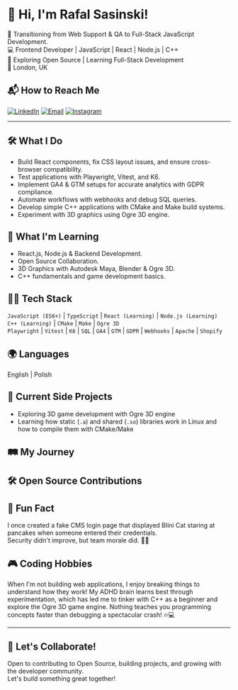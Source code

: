 # 👋 Hi, I'm Rafal Sasinski!

🚀 Transitioning from Web Support & QA to Full-Stack JavaScript Development.  
💻 Frontend Developer | JavaScript | React | Node.js | C++  
🌱 Exploring Open Source | Learning Full-Stack Development  
📍 London, UK

## 📬 How to Reach Me
[![LinkedIn](https://img.shields.io/badge/-LinkedIn-blue?style=flat-square&logo=Linkedin&logoColor=white&link=https://www.linkedin.com/in/rafalsasinski/)](https://www.linkedin.com/in/rafalsasinski/)
[![Email](https://img.shields.io/badge/-Email-red?style=flat-square&logo=gmail&logoColor=white)](mailto:git@rafsasinski.com)
[![Instagram](https://img.shields.io/badge/-Instagram-purple?style=flat-square&logo=instagram&logoColor=white&link=https://www.instagram.com/fearless_diamond/)](https://www.instagram.com/fearless_diamond/)

---

## 🛠️ What I Do
- Build React components, fix CSS layout issues, and ensure cross-browser compatibility.
- Test applications with Playwright, Vitest, and K6.
- Implement GA4 & GTM setups for accurate analytics with GDPR compliance.
- Automate workflows with webhooks and debug SQL queries.
- Develop simple C++ applications with CMake and Make build systems.
- Experiment with 3D graphics using Ogre 3D engine.

## 🌱 What I'm Learning
- React.js, Node.js & Backend Development.
- Open Source Collaboration.
- 3D Graphics with Autodesk Maya, Blender & Ogre 3D.
- C++ fundamentals and game development basics.

## 🧑‍💻 Tech Stack
`JavaScript (ES6+)` | `TypeScript` | `React (Learning)` | `Node.js (Learning)`  
`C++ (Learning)` | `CMake` | `Make` | `Ogre 3D`  
`Playwright` | `Vitest` | `K6` | `SQL` | `GA4` | `GTM` | `GDPR` | `Webhooks` | `Apache` | `Shopify`

## 🌍 Languages
English | Polish

## 🧪 Current Side Projects
- Exploring 3D game development with Ogre 3D engine
- Learning how static (`.a`) and shared (`.so`) libraries work in Linux and how to compile them with CMake/Make

## 🛤️ My Journey

## 🛠️ Open Source Contributions

## 🎸 Fun Fact
I once created a fake CMS login page that displayed Blini Cat staring at pancakes when someone entered their credentials.  
Security didn't improve, but team morale did. 🥞🐱

## 🎮 Coding Hobbies
When I'm not building web applications, I enjoy breaking things to understand how they work! My ADHD brain learns best through experimentation, which has led me to tinker with C++ as a beginner and explore the Ogre 3D game engine. Nothing teaches you programming concepts faster than debugging a spectacular crash! 🔥💻

---

## 🤝 Let's Collaborate!
Open to contributing to Open Source, building projects, and growing with the developer community.  
Let's build something great together!